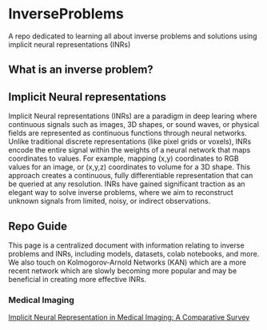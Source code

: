 # InverseProblems
A repo dedicated to learning all about inverse problems and solutions using implicit neural representations (INRs)

## What is an inverse problem?


## Implicit Neural representations

Implicit Neural representations (INRs) are a paradigm in deep learing where continuous signals such as images, 3D shapes, or sound waves, or physical fields are represented as continuous functions through neural networks. Unlike traditional discrete representations (like pixel grids or voxels), INRs encode the entire signal within the weights of a neural network that maps coordinates to values. For example, mapping (x,y) coordinates to RGB values for an image, or (x,y,z) coordinates to volume for a 3D shape. This approach creates a continuous, fully differentiable representation that can be queried at any resolution. INRs have gained significant traction as an elegant way to solve inverse problems, where we aim to reconstruct unknown signals from limited, noisy, or indirect observations.

## Repo Guide

This page is a centralized document with information relating to inverse problems and INRs, including models, datasets, colab notebooks, and more. We also touch on Kolmogorov-Arnold Networks (KAN) which are a more recent network which are slowly becoming more popular and may be beneficial in creating more effective INRs.

### Medical Imaging

[Implicit Neural Representation in Medical Imaging: A Comparative Survey](https://arxiv.org/pdf/2307.16142)